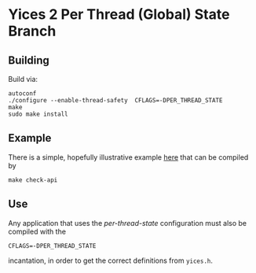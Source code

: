 # Yices 2  Per Thread  (Global) State Branch


## Building

Build via:

```
autoconf
./configure --enable-thread-safety  CFLAGS=-DPER_THREAD_STATE
make
sudo make install
```

## Example

There is a simple, hopefully illustrative example [here](https://github.com/SRI-CSL/yices2/blob/per-thread-state/tests/api/check_formula_examples_mt.c)
that can be compiled by 
```
make check-api
```

## Use

Any application that uses the *per-thread-state* configuration must also be compiled
with the 
```
CFLAGS=-DPER_THREAD_STATE
```
incantation, in order to get the correct definitions from `yices.h`.
